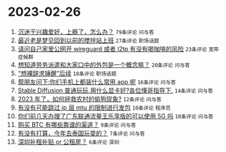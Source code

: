 # 2023-02-26

1. [沉迷于兴趣爱好，上瘾了，怎么办？](https://www.v2ex.com/t/919210) `79条评论` `问与答`
1. [最近老是梦见回到以前的搅拌站上班](https://www.v2ex.com/t/919209) `27条评论` `职场话题`
1. [请问自己家里公网开 wireguard 或者 l2tp 有没有喝咖啡的风险](https://www.v2ex.com/t/919218) `23条评论` `宽带症候群`
1. [想知道劳务派遣和大家口中的外包是一个概念嘛？](https://www.v2ex.com/t/919213) `20条评论` `问与答`
1. [“想裸辞求锤醒”后续](https://www.v2ex.com/t/919216) `18条评论` `职场话题`
1. [帮朋友问下:你们手机上都装什么常用 app 呢](https://www.v2ex.com/t/919219) `16条评论` `问与答`
1. [Stable Diffusion 普通玩玩,用什么显卡好?各位懂哥指导下.](https://www.v2ex.com/t/919223) `14条评论` `问与答`
1. [2023 年了，如何拯救农村的偷狗现象?](https://www.v2ex.com/t/919241) `12条评论` `问与答`
1. [有没有可能跳过 ip 层 mtu 的限制进行发包](https://www.v2ex.com/t/919230) `10条评论` `程序员`
1. [你们前几天办理了广东联通流量王乐享版的可以使用 5G 吗](https://www.v2ex.com/t/919212) `10条评论` `问与答`
1. [购买 BTC 有哪些靠谱的渠道？](https://www.v2ex.com/t/919214) `9条评论` `问与答`
1. [有没有打算，今年去泰国玩耍的？](https://www.v2ex.com/t/919226) `7条评论` `问与答`
1. [深圳补租补贴 or 公租房？](https://www.v2ex.com/t/919235) `6条评论` `深圳`
